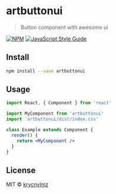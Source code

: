 # artbuttonui

> Button component with awesome ui

[![NPM](https://img.shields.io/npm/v/artbuttonui.svg)](https://www.npmjs.com/package/artbuttonui) [![JavaScript Style Guide](https://img.shields.io/badge/code_style-standard-brightgreen.svg)](https://standardjs.com)

## Install

```bash
npm install --save artbuttonui
```

## Usage

```jsx
import React, { Component } from 'react'

import MyComponent from 'artbuttonui'
import 'artbuttonui/dist/index.css'

class Example extends Component {
  render() {
    return <MyComponent />
  }
}
```

## License

MIT © [krycnylmz](https://github.com/krycnylmz)
